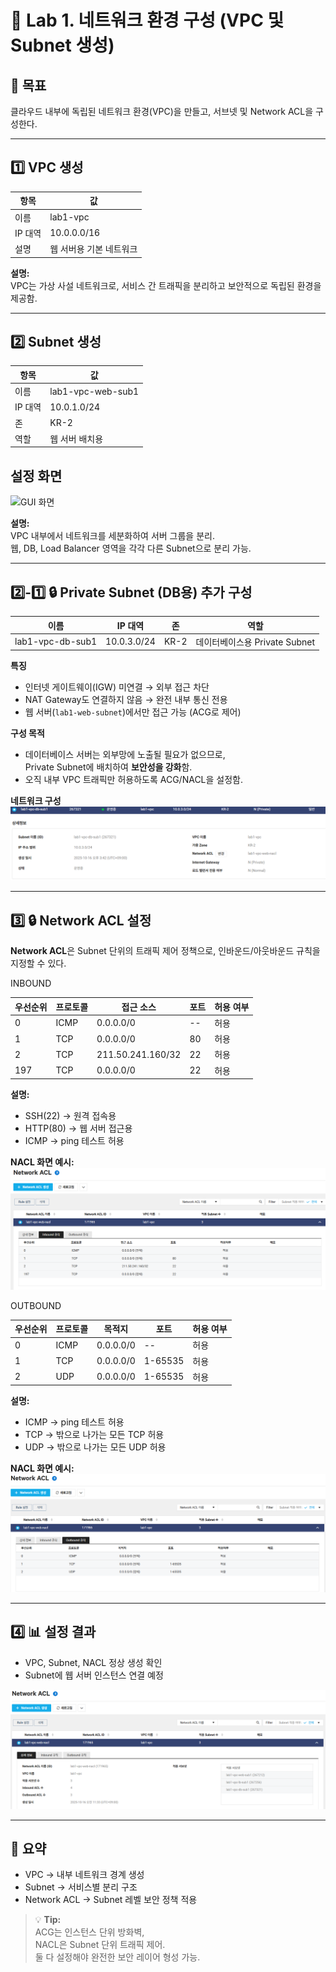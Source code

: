 # 🧱 Lab 1. 네트워크 환경 구성 (VPC 및 Subnet 생성)

## 🧭 목표
클라우드 내부에 독립된 네트워크 환경(VPC)을 만들고, 서브넷 및 Network ACL을 구성한다.

---

## 1️⃣ VPC 생성
| 항목 | 값 |
|------|----|
| 이름 | lab1-vpc |
| IP 대역 | 10.0.0.0/16 |
| 설명 | 웹 서버용 기본 네트워크 |

**설명:**  
VPC는 가상 사설 네트워크로, 서비스 간 트래픽을 분리하고 보안적으로 독립된 환경을 제공함.

---

## 2️⃣ Subnet 생성
| 항목 | 값 |
|------|----|
| 이름 | lab1-vpc-web-sub1 |
| IP 대역 | 10.0.1.0/24 |
| 존 | KR-2 |
| 역할 | 웹 서버 배치용 |

## 설정 화면
![GUI 화면](./images/vpc_web_sub1)

**설명:**  
VPC 내부에서 네트워크를 세분화하여 서버 그룹을 분리.  
웹, DB, Load Balancer 영역을 각각 다른 Subnet으로 분리 가능.

---

## 2️⃣-1️⃣ 🔒 Private Subnet (DB용) 추가 구성

| 이름 | IP 대역 | 존 | 역할 |
|------|----------|------|------|
| lab1-vpc-db-sub1 | 10.0.3.0/24 | KR-2 | 데이터베이스용 Private Subnet |

**특징**
- 인터넷 게이트웨이(IGW) 미연결 → 외부 접근 차단  
- NAT Gateway도 연결하지 않음 → 완전 내부 통신 전용  
- 웹 서버(`lab1-web-subnet`)에서만 접근 가능 (ACG로 제어)

**구성 목적**
- 데이터베이스 서버는 외부망에 노출될 필요가 없으므로,  
  Private Subnet에 배치하여 **보안성을 강화**함.
- 오직 내부 VPC 트래픽만 허용하도록 ACG/NACL을 설정함.

**네트워크 구성**
![DB 서브넷 구성](./images/private_networking_DB_subnet.png)

---

## 3️⃣ 🔒 Network ACL 설정
**Network ACL**은 Subnet 단위의 트래픽 제어 정책으로, 인바운드/아웃바운드 규칙을 지정할 수 있다.

INBOUND

| 우선순위 | 프로토콜 | 접근 소스 | 포트 | 허용 여부 |
|---|-----|-----------|----|-------|
| 0 | ICMP| 0.0.0.0/0 | -- | 허용 |
| 1 | TCP | 0.0.0.0/0 | 80 | 허용 |
| 2 | TCP | 211.50.241.160/32 | 22 | 허용 |
| 197| TCP | 0.0.0.0/0 | 22 | 허용 |

**설명:**  
- SSH(22) → 원격 접속용  
- HTTP(80) → 웹 서버 접근용  
- ICMP → ping 테스트 허용  

**NACL 화면 예시:**  
![NACL IN 설정](./images/Network_ACL_inbound_config.png)

OUTBOUND

| 우선순위 | 프로토콜 | 목적지 | 포트 | 허용 여부 |
|---|-----|-----------|----|-------|
| 0 | ICMP| 0.0.0.0/0 | -- | 허용 |
| 1 | TCP | 0.0.0.0/0 | 1-65535 | 허용 |
| 2 | UDP | 0.0.0.0/0 | 1-65535 | 허용 |

**설명:**  
- ICMP → ping 테스트 허용
- TCP → 밖으로 나가는 모든 TCP 허용
- UDP → 밖으로 나가는 모든 UDP 허용
  
**NACL 화면 예시:**  
![NACL OUT 설정](./images/Network_ACL_outbound_config.png)

---

## 4️⃣ 📊 설정 결과
- VPC, Subnet, NACL 정상 생성 확인  
- Subnet에 웹 서버 인스턴스 연결 예정  

![VPC Diagram](./images/Network_ACL.png)

---

## 💬 요약
- VPC → 내부 네트워크 경계 생성  
- Subnet → 서비스별 분리 구조  
- Network ACL → Subnet 레벨 보안 정책 적용  

> 💡 **Tip:**  
> ACG는 인스턴스 단위 방화벽,  
> NACL은 Subnet 단위 트래픽 제어.  
> 둘 다 설정해야 완전한 보안 레이어 형성 가능.

